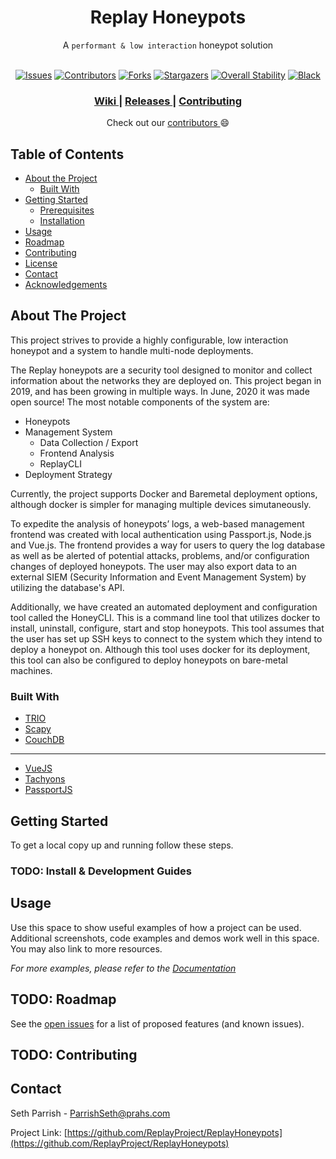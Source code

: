 <!--
*** Thanks for checking out this README Template. If you have a suggestion that would
*** make this better, please fork the repo and create a pull request or simply open
*** an issue with the tag "enhancement".
*** Thanks again! Now go create something AMAZING! :D
***
***
***
*** To avoid retyping too much info. Do a search and replace for the following:
*** ReplayProject, ReplayHoneypots, twitter_handle, email
-->

<!-- PROJECT LOGO -->
<h1 align="center">Replay Honeypots</h1>
<!-- <div align="center">
  <strong></strong>
</div> -->
<div align="center">
  A <code>performant & low interaction</code> honeypot solution
</div>
<br />

<div align="center">

<!-- PROJECT SHIELDS -->
<!--
*** I'm using markdown "reference style" links for readability.
*** Reference links are enclosed in brackets [ ] instead of parentheses ( ).
*** See the bottom of this document for the declaration of the reference variables
*** for contributors-url, forks-url, etc. This is an optional, concise syntax you may use.
*** https://www.markdownguide.org/basic-syntax/#reference-style-links
-->

[![Issues][issues-shield]][issues-url]
[![Contributors][contributors-shield]][contributors-url]
[![Forks][forks-shield]][forks-url] [![Stargazers][stars-shield]][stars-url]
[![Overall Stability][stability-shield]][stability-url]
[![Black][black-shield]][black-url]

</div>

<div align="center">
  <h3>
    <a href="https://github.com/ReplayProject/ReplayHoneypots/wiki">
      Wiki
    </a>
    <span> | </span>
    <a href="https://github.com/ReplayProject/ReplayHoneypots/releases">
      Releases
    </a>
    <span> | </span>
    <a href="https://github.com/ReplayProject/ReplayHoneypots/wiki/contributing">
      Contributing
    </a>
  </h3>
</div>

<div align="center">
  Check out our
  <a href="https://github.com/ReplayProject/ReplayHoneypots/graphs/contributors">
    contributors
  </a>😄
</div>

<!-- TABLE OF CONTENTS -->

## Table of Contents

-   [About the Project](#about-the-project)
    -   [Built With](#built-with)
-   [Getting Started](#getting-started)
    -   [Prerequisites](#prerequisites)
    -   [Installation](#installation)
-   [Usage](#usage)
-   [Roadmap](#roadmap)
-   [Contributing](#contributing)
-   [License](#license)
-   [Contact](#contact)
-   [Acknowledgements](#acknowledgements)

<!-- ABOUT THE PROJECT -->

## About The Project

<!-- [![Product Name Screen Shot][product-screenshot]](https://example.com) -->

This project strives to provide a highly configurable, low interaction honeypot and a
system to handle multi-node deployments.

The Replay honeypots are a security tool designed to monitor and collect information
about the networks they are deployed on. This project began in 2019, and has been
growing in multiple ways. In June, 2020 it was made open source! The most notable
components of the system are:

-   Honeypots
-   Management System
    -   Data Collection / Export
    -   Frontend Analysis
    -   ReplayCLI
-   Deployment Strategy

Currently, the project supports Docker and Baremetal deployment options, although docker
is simpler for managing multiple devices simutaneously.

To expedite the analysis of honeypots’ logs, a web-based management frontend was created
with local authentication using Passport.js, Node.js and Vue.js. The frontend provides a
way for users to query the log database as well as be alerted of potential attacks,
problems, and/or configuration changes of deployed honeypots. The user may also export
data to an external SIEM (Security Information and Event Management System) by utilizing
the database's API.

Additionally, we have created an automated deployment and configuration tool called the
HoneyCLI. This is a command line tool that utilizes docker to install, uninstall,
configure, start and stop honeypots. This tool assumes that the user has set up SSH keys
to connect to the system which they intend to deploy a honeypot on. Although this tool
uses docker for its deployment, this tool can also be configured to deploy honeypots on
bare-metal machines.

### Built With

-   [TRIO](https://trio.readthedocs.io/en/latest/index.html)
-   [Scapy](https://scapy.readthedocs.io/en/latest/index.html)
-   [CouchDB](https://docs.couchdb.org/en/stable/)

---

-   [VueJS](https://vuejs.org/)
-   [Tachyons](https://tachyons.io/)
-   [PassportJS](http://www.passportjs.org/)

<!-- GETTING STARTED -->

## Getting Started

To get a local copy up and running follow these steps.

### TODO: Install & Development Guides

<!-- USAGE EXAMPLES -->

## Usage

Use this space to show useful examples of how a project can be used. Additional
screenshots, code examples and demos work well in this space. You may also link to more
resources.

_For more examples, please refer to the
[Documentation](https://github.com/ReplayProject/ReplayHoneypots/wiki)_

<!-- ROADMAP -->

## TODO: Roadmap

See the [open issues](https://github.com/ReplayProject/ReplayHoneypots/issues) for a
list of proposed features (and known issues).

<!-- CONTRIBUTING -->

## TODO: Contributing

<!--
Contributions are what make the open source community such an amazing place to be learn, inspire, and create. Any contributions you make are **greatly appreciated**.

1. Fork the Project
2. Create your Feature Branch (`git checkout -b feature/AmazingFeature`)
3. Commit your Changes (`git commit -m 'Add some AmazingFeature'`)
4. Push to the Branch (`git push origin feature/AmazingFeature`)
5. Open a Pull Request
-->

<!--
TODO: LICENSE
## License

Distributed under the MIT License. See `LICENSE` for more information.
-->

<!-- CONTACT -->

## Contact

Seth Parrish -
[ParrishSeth@prahs.com](mailto:parrishseth@prahs.com?subject=ReplayProject%3A)

Project Link:
[https://github.com/ReplayProject/ReplayHoneypots](https://github.com/ReplayProject/ReplayHoneypots)

<!-- MARKDOWN LINKS & IMAGES -->
<!-- https://www.markdownguide.org/basic-syntax/#reference-style-links -->

[issues-url]: https://github.com/othneildrew/Best-README-Template/issues
[issues-shield]:
    https://img.shields.io/github/issues/othneildrew/Best-README-Template.svg?style=flat-square
[contributors-url]:
    https://github.com/othneildrew/Best-README-Template/graphs/contributors
[contributors-shield]:
    https://img.shields.io/github/contributors/othneildrew/Best-README-Template.svg?style=flat-square
[forks-url]: https://github.com/othneildrew/Best-README-Template/network/members
[forks-shield]:
    https://img.shields.io/github/forks/othneildrew/Best-README-Template.svg?style=flat-square
[stars-url]: https://github.com/othneildrew/Best-README-Template/stargazers
[stars-shield]:
    https://img.shields.io/github/stars/othneildrew/Best-README-Template.svg?style=flat-square
[stability-url]: https://nodejs.org/api/documentation.html#documentation_stability_index
[stability-shield]:
    https://img.shields.io/badge/stability-experimental-orange.svg?style=flat-square
[black-url]: https://github.com/psf/black/blob/master/README.md
[black-shield]:
    https://img.shields.io/badge/code%20style-black-black.svg?style=flat-square
[product-screenshot]: images/screenshot.png

<!--
TODO: Badges
License
[![MIT License][license-shield]][license-url]
[license-url]: https://github.com/othneildrew/Best-README-Template/blob/master/LICENSE.txt
[license-shield]: https://img.shields.io/github/license/othneildrew/Best-README-Template.svg?style=flat-square

Build
https://shields.io/ for a workflow
[![Build Status][build-shield]][build-url]
[build-url]: https://github.com/ReplayProject/ReplayHoneypots/actions/
[build-shield]: https://img.shields.io/badge/stability-experimental-orange.svg?style=flat-square
-->
